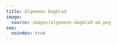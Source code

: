 ```yaml
---
title: Algemeen Dagblad
image:
  source: images/algemeen-dagblad-ad.png
seo:
  noindex: true
---
```

